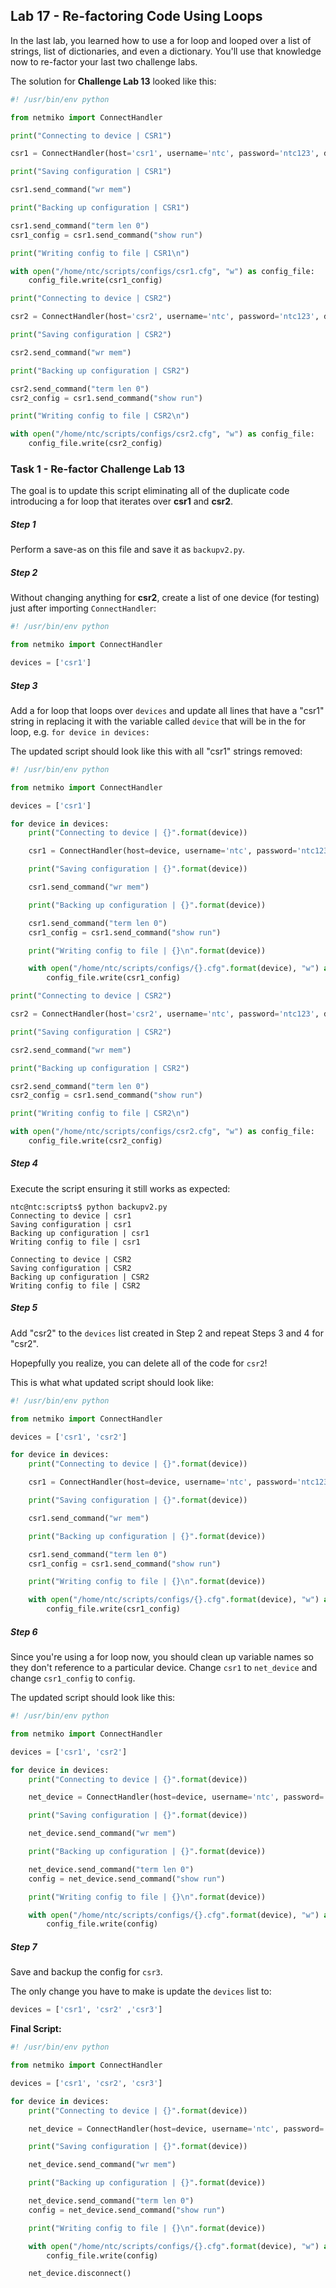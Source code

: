 ## Lab 17 - Re-factoring Code Using Loops

In the last lab, you learned how to use a for loop and looped over a list of strings, list of dictionaries, and even a dictionary.  You'll use that knowledge now to re-factor your last two challenge labs.

The solution for **Challenge Lab 13** looked like this:

```python
#! /usr/bin/env python

from netmiko import ConnectHandler

print("Connecting to device | CSR1")

csr1 = ConnectHandler(host='csr1', username='ntc', password='ntc123', device_type='cisco_ios')

print("Saving configuration | CSR1")

csr1.send_command("wr mem")

print("Backing up configuration | CSR1")

csr1.send_command("term len 0")
csr1_config = csr1.send_command("show run")

print("Writing config to file | CSR1\n")

with open("/home/ntc/scripts/configs/csr1.cfg", "w") as config_file:
    config_file.write(csr1_config)

print("Connecting to device | CSR2")

csr2 = ConnectHandler(host='csr2', username='ntc', password='ntc123', device_type='cisco_ios')

print("Saving configuration | CSR2")

csr2.send_command("wr mem")

print("Backing up configuration | CSR2")

csr2.send_command("term len 0")
csr2_config = csr1.send_command("show run")

print("Writing config to file | CSR2\n")

with open("/home/ntc/scripts/configs/csr2.cfg", "w") as config_file:
    config_file.write(csr2_config)

```


### Task 1 - Re-factor Challenge Lab 13

The goal is to update this script eliminating all of the duplicate code introducing a for loop that iterates over **csr1** and **csr2**.


##### Step 1

Perform a save-as on this file and save it as `backupv2.py`.

##### Step 2

Without changing anything for **csr2**, create a list of one device (for testing) just after importing `ConnectHandler`:

```python
#! /usr/bin/env python

from netmiko import ConnectHandler

devices = ['csr1']

```

##### Step 3

Add a for loop that loops over `devices` and update all lines that have a "csr1" string in replacing it with the variable called `device` that will be in the for loop, e.g. `for device in devices:`

The updated script should look like this with all "csr1" strings removed:

```python
#! /usr/bin/env python

from netmiko import ConnectHandler

devices = ['csr1']

for device in devices:
    print("Connecting to device | {}".format(device))

    csr1 = ConnectHandler(host=device, username='ntc', password='ntc123', device_type='cisco_ios')

    print("Saving configuration | {}".format(device))

    csr1.send_command("wr mem")

    print("Backing up configuration | {}".format(device))

    csr1.send_command("term len 0")
    csr1_config = csr1.send_command("show run")

    print("Writing config to file | {}\n".format(device))

    with open("/home/ntc/scripts/configs/{}.cfg".format(device), "w") as config_file:
        config_file.write(csr1_config)

print("Connecting to device | CSR2")

csr2 = ConnectHandler(host='csr2', username='ntc', password='ntc123', device_type='cisco_ios')

print("Saving configuration | CSR2")

csr2.send_command("wr mem")

print("Backing up configuration | CSR2")

csr2.send_command("term len 0")
csr2_config = csr1.send_command("show run")

print("Writing config to file | CSR2\n")

with open("/home/ntc/scripts/configs/csr2.cfg", "w") as config_file:
    config_file.write(csr2_config)


```

##### Step 4

Execute the script ensuring it still works as expected:

```
ntc@ntc:scripts$ python backupv2.py
Connecting to device | csr1
Saving configuration | csr1
Backing up configuration | csr1
Writing config to file | csr1

Connecting to device | CSR2
Saving configuration | CSR2
Backing up configuration | CSR2
Writing config to file | CSR2
```

##### Step 5

Add "csr2" to the `devices` list created in Step 2 and repeat Steps 3 and 4 for "csr2".

Hopepfully you realize, you can delete all of the code for `csr2`!

This is what what updated script should look like:

```python
#! /usr/bin/env python

from netmiko import ConnectHandler

devices = ['csr1', 'csr2']

for device in devices:
    print("Connecting to device | {}".format(device))

    csr1 = ConnectHandler(host=device, username='ntc', password='ntc123', device_type='cisco_ios')

    print("Saving configuration | {}".format(device))

    csr1.send_command("wr mem")

    print("Backing up configuration | {}".format(device))

    csr1.send_command("term len 0")
    csr1_config = csr1.send_command("show run")

    print("Writing config to file | {}\n".format(device))

    with open("/home/ntc/scripts/configs/{}.cfg".format(device), "w") as config_file:
        config_file.write(csr1_config)
```

##### Step 6

Since you're using a for loop now, you should clean up variable names so they don't reference to a particular device.  Change `csr1` to `net_device` and change `csr1_config` to `config`.

The updated script should look like this:

```python
#! /usr/bin/env python

from netmiko import ConnectHandler

devices = ['csr1', 'csr2']

for device in devices:
    print("Connecting to device | {}".format(device))

    net_device = ConnectHandler(host=device, username='ntc', password='ntc123', device_type='cisco_ios')

    print("Saving configuration | {}".format(device))

    net_device.send_command("wr mem")

    print("Backing up configuration | {}".format(device))

    net_device.send_command("term len 0")
    config = net_device.send_command("show run")

    print("Writing config to file | {}\n".format(device))

    with open("/home/ntc/scripts/configs/{}.cfg".format(device), "w") as config_file:
        config_file.write(config)
```

##### Step 7

Save and backup the config for `csr3`.

The only change you have to make is update the `devices` list to:

```python
devices = ['csr1', 'csr2' ,'csr3']
```

**Final Script:**

```python
#! /usr/bin/env python

from netmiko import ConnectHandler

devices = ['csr1', 'csr2', 'csr3']

for device in devices:
    print("Connecting to device | {}".format(device))

    net_device = ConnectHandler(host=device, username='ntc', password='ntc123', device_type='cisco_ios')

    print("Saving configuration | {}".format(device))

    net_device.send_command("wr mem")

    print("Backing up configuration | {}".format(device))

    net_device.send_command("term len 0")
    config = net_device.send_command("show run")

    print("Writing config to file | {}\n".format(device))

    with open("/home/ntc/scripts/configs/{}.cfg".format(device), "w") as config_file:
        config_file.write(config)

    net_device.disconnect()

```
